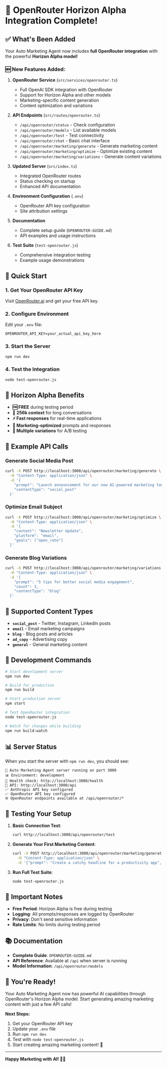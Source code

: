 # 🎉 OpenRouter Horizon Alpha Integration Complete!

## ✅ What's Been Added

Your Auto Marketing Agent now includes **full OpenRouter integration** with the powerful **Horizon Alpha model**!

### 🆕 New Features Added:

1. **OpenRouter Service** (`src/services/openrouter.ts`)
   - Full OpenAI SDK integration with OpenRouter
   - Support for Horizon Alpha and other models
   - Marketing-specific content generation
   - Content optimization and variations

2. **API Endpoints** (`src/routes/openrouter.ts`)
   - `/api/openrouter/status` - Check configuration
   - `/api/openrouter/models` - List available models
   - `/api/openrouter/test` - Test connectivity
   - `/api/openrouter/chat` - Basic chat interface
   - `/api/openrouter/marketing/generate` - Generate marketing content
   - `/api/openrouter/marketing/optimize` - Optimize existing content
   - `/api/openrouter/marketing/variations` - Generate content variations

3. **Updated Server** (`src/index.ts`)
   - Integrated OpenRouter routes
   - Status checking on startup
   - Enhanced API documentation

4. **Environment Configuration** (`.env`)
   - OpenRouter API key configuration
   - Site attribution settings

5. **Documentation**
   - Complete setup guide (`OPENROUTER-GUIDE.md`)
   - API examples and usage instructions

6. **Test Suite** (`test-openrouter.js`)
   - Comprehensive integration testing
   - Example usage demonstrations

## 🚀 Quick Start

### 1. Get Your OpenRouter API Key

Visit [OpenRouter.ai](https://openrouter.ai) and get your free API key.

### 2. Configure Environment

Edit your `.env` file:
```env
OPENROUTER_API_KEY=your_actual_api_key_here
```

### 3. Start the Server

```bash
npm run dev
```

### 4. Test the Integration

```bash
node test-openrouter.js
```

## 🌟 Horizon Alpha Benefits

- **🆓 FREE** during testing period
- **📝 256k context** for long conversations
- **⚡ Fast responses** for real-time applications
- **🎯 Marketing-optimized** prompts and responses
- **🔄 Multiple variations** for A/B testing

## 📡 Example API Calls

### Generate Social Media Post
```bash
curl -X POST http://localhost:3000/api/openrouter/marketing/generate \
  -H "Content-Type: application/json" \
  -d '{
    "prompt": "Launch announcement for our new AI-powered marketing tool",
    "contentType": "social_post"
  }'
```

### Optimize Email Subject
```bash
curl -X POST http://localhost:3000/api/openrouter/marketing/optimize \
  -H "Content-Type: application/json" \
  -d '{
    "content": "Newsletter Update",
    "platform": "email",
    "goals": ["open_rate"]
  }'
```

### Generate Blog Variations
```bash
curl -X POST http://localhost:3000/api/openrouter/marketing/variations \
  -H "Content-Type: application/json" \
  -d '{
    "prompt": "5 tips for better social media engagement",
    "count": 3,
    "contentType": "blog"
  }'
```

## 🎯 Supported Content Types

- **`social_post`** - Twitter, Instagram, LinkedIn posts
- **`email`** - Email marketing campaigns
- **`blog`** - Blog posts and articles
- **`ad_copy`** - Advertising copy
- **`general`** - General marketing content

## 🔧 Development Commands

```bash
# Start development server
npm run dev

# Build for production
npm run build

# Start production server
npm start

# Test OpenRouter integration
node test-openrouter.js

# Watch for changes while building
npm run build:watch
```

## 📊 Server Status

When you start the server with `npm run dev`, you should see:

```
🚀 Auto Marketing Agent server running on port 3000
📊 Environment: development
🔗 Health check: http://localhost:3000/health
📡 API: http://localhost:3000/api
✅ Anthropic API key configured
✅ OpenRouter API key configured
🌐 OpenRouter endpoints available at /api/openrouter/*
```

## 🧪 Testing Your Setup

1. **Basic Connection Test**:
   ```bash
   curl http://localhost:3000/api/openrouter/test
   ```

2. **Generate Your First Marketing Content**:
   ```bash
   curl -X POST http://localhost:3000/api/openrouter/marketing/generate \
     -H "Content-Type: application/json" \
     -d '{"prompt": "Create a catchy headline for a productivity app", "contentType": "ad_copy"}'
   ```

3. **Run Full Test Suite**:
   ```bash
   node test-openrouter.js
   ```

## 🚨 Important Notes

- **Free Period**: Horizon Alpha is free during testing
- **Logging**: All prompts/responses are logged by OpenRouter
- **Privacy**: Don't send sensitive information
- **Rate Limits**: No limits during testing period

## 📚 Documentation

- **Complete Guide**: `OPENROUTER-GUIDE.md`
- **API Reference**: Available at `/api` when server is running
- **Model Information**: `/api/openrouter/models`

## 🎉 You're Ready!

Your Auto Marketing Agent now has powerful AI capabilities through OpenRouter's Horizon Alpha model. Start generating amazing marketing content with just a few API calls!

**Next Steps:**
1. Get your OpenRouter API key
2. Update your `.env` file
3. Run `npm run dev`
4. Test with `node test-openrouter.js`
5. Start creating amazing marketing content! 🚀

---

**Happy Marketing with AI! 🤖✨**
